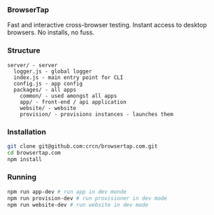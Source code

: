 ### BrowserTap

Fast and interactive cross-browser testing. Instant access to desktop browsers. No installs, no fuss.

### Structure

```
server/ - server
  logger.js - global logger
  index.js - main entry point for CLI
  config.js - app config
  packages/ - all apps
    common/ - used amongst all apps
    app/ - front-end / api application
    website/ - website
    provision/ - provisions instances - launches them
```

### Installation

```bash
git clone git@github.com:crcn/browsertap.com.git
cd browsertap.com
npm install
```

### Running

```bash
npm run app-dev # run app in dev monde
npm run provision-dev # run provisioner in dev mode
npm run website-dev # run website in dev mode
```



